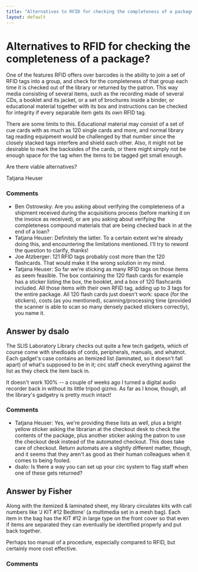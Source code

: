 ```yaml
---
title: "Alternatives to RFID for checking the completeness of a package?"
layout: default
---
```

Alternatives to RFID for checking the completeness of a package?
=====================
One of the features RFID offers over barcodes is the ability to join a
set of RFID tags into a group, and check for the completeness of that
group each time it is checked out of the library or returned by the
patron. This way media consisting of several items, such as the
recording made of several CDs, a booklet and its jacket, or a set of
brochures inside a binder, or educational material together with its box
and instructions can be checked for integrity if every separable item
gets its own RFID tag.

There are some limits to this. Educational material may consist of a set
of cue cards with as much as 120 single cards and more, and normal
library tag reading equipment would be challenged by that number since
the closely stacked tags interfere and shield each other. Also, it might
not be desirable to mark the backsides of the cards, or there might
simply not be enough space for the tag when the items to be tagged get
small enough.

Are there viable alternatives?

Tatjana Heuser

### Comments ###
* Ben Ostrowsky: Are you asking about verifying the completeness of a shipment received
during the acquisitions process (before marking it on the invoice as
received), or are you asking about verifying the completeness compound
materials that are being checked back in at the end of a loan?
* Tatjana Heuser: Definitely the latter. To a certain extent we're already doing this, and
encountering the limitations mentioned. I'll try to reword the question
to clarify, thanks!
* Joe Atzberger: 121 RFID tags probably cost more than the 120 flashcards. That would
make it the wrong solution in my mind.
* Tatjana Heuser: So far we're sticking as many RFID tags on those items as seem feasible.
The box containing the 120 flash cards for example has a sticker listing
the box, the booklet, and a box of 120 flashcards included. All those
items with their own RFID tag, adding up to 3 tags for the entire
package. All 120 flash cards just doesn't work: space (for the
stickers), costs (as you mentioned), scanning/processing time (provided
the scanner is able to scan so many densely packed stickers correctly),
you name it.


Answer by dsalo
----------------
The SLIS Laboratory Library checks out quite a few tech gadgets, which
of course come with shedloads of cords, peripherals, manuals, and
whatnot. Each gadget's case contains an itemized list (laminated, so it
doesn't fall apart) of what's supposed to be in it; circ staff check
everything against the list as they check the item back in.

It doesn't work 100% -- a couple of weeks ago I turned a digital audio
recorder back in without its little tripod gizmo. As far as I know,
though, all the library's gadgetry is pretty much intact!

### Comments ###
* Tatjana Heuser: Yes, we're providing these lists as well, plus a bright yellow sticker
asking the librarian at the checkout desk to check the contents of the
package, plus another sticker asking the patron to use the checkout desk
instead of the automated checkout. This does take care of checkout.
Return automats are a slightly different matter, though, and it seems
that they aren't as good as their human colleagues when it comes to
being fooled.
* dsalo: Is there a way you can set up your circ system to flag staff when one of
these gets returned?

Answer by Fisher
----------------
Along with the itemized & laminated sheet, my library circulates kits
with call numbers like 'J KIT \#12 Bedtime' (a multimedia set in a mesh
bag). Each item in the bag has the KIT \#12 in large type on the front
cover so that even if items are separated they can eventually be
identified properly and put back together.

Perhaps too manual of a procedure, especially compared to RFID, but
certainly more cost effective.

### Comments ###

